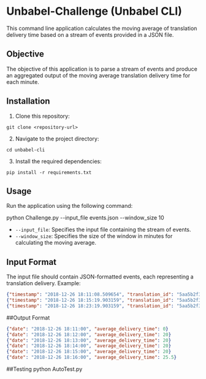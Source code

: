 # Unbabel-Challenge (Unbabel CLI)

This command line application calculates the moving average of translation delivery time based on a stream of events provided in a JSON file.

## Objective

The objective of this application is to parse a stream of events and produce an aggregated output of the moving average translation delivery time for each minute.

## Installation

1. Clone this repository:
```
git clone <repository-url>
```

2. Navigate to the project directory:
```
cd unbabel-cli
```

3. Install the required dependencies:
```
pip install -r requirements.txt
```

## Usage
Run the application using the following command:

python Challenge.py --input_file events.json --window_size 10


- `--input_file`: Specifies the input file containing the stream of events.
- `--window_size`: Specifies the size of the window in minutes for calculating the moving average.

## Input Format

The input file should contain JSON-formatted events, each representing a translation delivery. Example:

```json
{"timestamp": "2018-12-26 18:11:08.509654", "translation_id": "5aa5b2f39f7254a75aa5", "source_language": "en", "target_language": "fr", "client_name": "airliberty", "event_name": "translation_delivered", "nr_words": 30, "duration": 20}
{"timestamp": "2018-12-26 18:15:19.903159", "translation_id": "5aa5b2f39f7254a75aa4", "source_language": "en", "target_language": "fr", "client_name": "airliberty", "event_name": "translation_delivered", "nr_words": 30, "duration": 31}
{"timestamp": "2018-12-26 18:23:19.903159", "translation_id": "5aa5b2f39f7254a75bb3", "source_language": "en", "target_language": "fr", "client_name": "taxi-eats", "event_name": "translation_delivered", "nr_words": 100, "duration": 54}
```


##Output Format
```json
{"date": "2018-12-26 18:11:00", "average_delivery_time": 0}
{"date": "2018-12-26 18:12:00", "average_delivery_time": 20}
{"date": "2018-12-26 18:13:00", "average_delivery_time": 20}
{"date": "2018-12-26 18:14:00", "average_delivery_time": 20}
{"date": "2018-12-26 18:15:00", "average_delivery_time": 20}
{"date": "2018-12-26 18:16:00", "average_delivery_time": 25.5}
```


##Testing
python AutoTest.py

 





